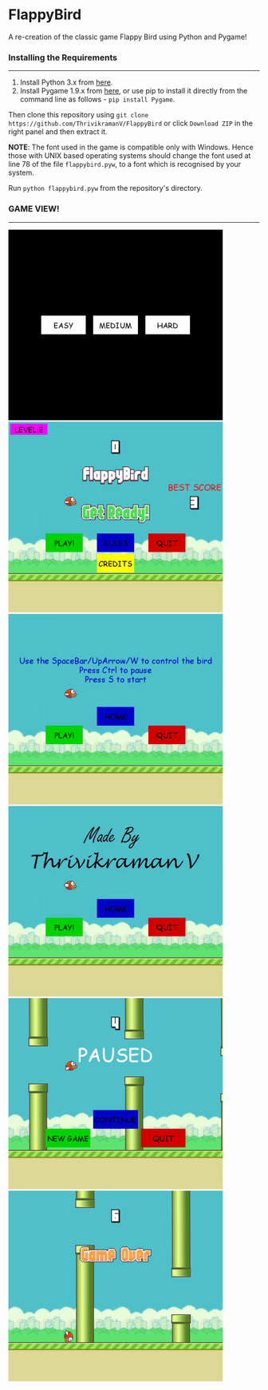 # FlappyBird
A re-creation of the classic game Flappy Bird using Python and Pygame!
### Installing the Requirements
---
1. Install Python 3.x from [here](https://www.python.org/downloads/).
2. Install Pygame 1.9.x from [here](https://pypi.org/project/Pygame/#files), or use pip to install it directly from the command line as follows -  `pip install Pygame`.

Then clone this repository using `git clone https://github.com/ThrivikramanV/FlappyBird` or click `Download ZIP` in the right panel and then extract it.

**NOTE**: The font used in the game is compatible only with Windows. Hence those with UNIX based operating systems should change the font used at line 78 of the file `flappybird.pyw`, to a font which is recognised by your system.

Run `python flappybird.pyw` from the repository's directory.

### GAME VIEW!
---
<img src='Assets/screenshot1.png' width=430> <img src='Assets/screenshot2.png' width=430>
<img src='Assets/screenshot3.png' width=430> <img src='Assets/screenshot4.png' width=430>
<img src='Assets/screenshot5.png' width=430> <img src='Assets/screenshot6.png' width=430>
